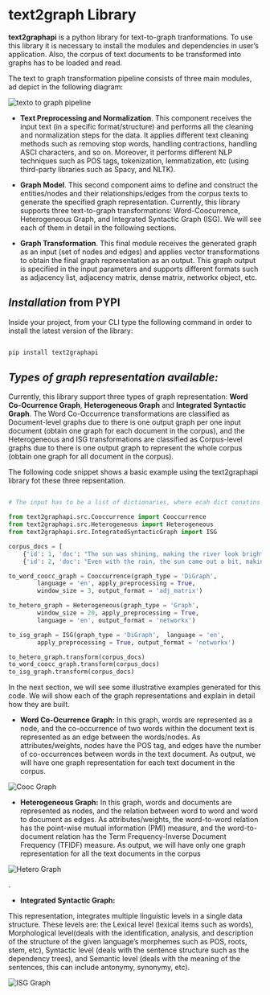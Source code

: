 
  

# text2graph Library


**text2graphapi** is a python library for text-to-graph tranformations. To use this library it is necessary to install the modules and dependencies in user’s application. Also, the corpus of text documents to be transformed into graphs has to be loaded and read.  

The text to graph transformation pipeline consists of three main modules, ad depict in the following diagram:

![texto to graph pipeline](https://iili.io/JTwzuXj.png#center)

*  **Text Preprocessing and Normalization**. This component receives the input text (in a specific format/structure) and performs all the cleaning and normalization steps for the data. It applies different text cleaning methods such as removing stop words, handling contractions, handling ASCI characters, and so on. Moreover, it performs different NLP techniques such as POS tags, tokenization, lemmatization, etc (using third-party libraries such as Spacy, and NLTK).

*  **Graph Model**. This second component aims to define and construct the entities/nodes and their relationships/edges from the corpus texts to generate the specified graph representation. Currently, this library supports three text-to-graph transformations: Word-Coocurrence, Heterogeneous Graph, and Integrated Syntactic Graph (ISG). We will see each of them in detail in the following sections.

*  **Graph Transformation**. This final module receives the generated graph as an input (set of nodes and edges) and applies vector transformations to obtain the final graph representation as an output. This graph output is specified in the input parameters and supports different formats such as adjacency list, adjacency matrix, dense matrix, networkx object, etc.
  

## **_Installation_ from PYPI**

Inside your project, from your CLI type the following command in order to install the latest version of the library:

```Python

pip install text2graphapi

```
  

## **_Types of graph representation available:_**

Currently, this library support three types of graph representation: **Word Co-Ocurrence Graph**, **Heterogeneous Graph** and **Integrated Syntactic Graph**.   The Word Co-Occurrence transformations are classified as Document-level graphs due to there is one output graph per one input document (obtain one graph for each document in the corpus), and the Heterogeneous and ISG transformations are classified as Corpus-level graphs due to there is one output graph to represent the whole corpus (obtain one graph for all document in the corpus). 

The following code snippet shows a basic example using the text2graphapi library fot these three repsentation.

```Python

# The input has to be a list of dictionaries, where ecah dict conatins an 'id' and 'doc' text data

from text2graphapi.src.Cooccurrence import Cooccurrence
from text2graphapi.src.Heterogeneous import Heterogeneous
from text2graphapi.src.IntegratedSyntacticGraph import ISG

corpus_docs = [
    {'id': 1, 'doc': "The sun was shining, making the river look bright and happy."},
    {'id': 2, 'doc': "Even with the rain, the sun came out a bit, making the wet river shine."}]

to_word_coocc_graph = Cooccurrence(graph_type = 'DiGraph', 
        language = 'en', apply_preprocessing = True, 
        window_size = 3, output_format = 'adj_matrix')

to_hetero_graph = Heterogeneous(graph_type = 'Graph', 
        window_size = 20, apply_preprocessing = True, 
        language = 'en', output_format = 'networkx')

to_isg_graph = ISG(graph_type = 'DiGraph',  language = 'en', 
        apply_preprocessing = True, output_format = 'networkx')

to_hetero_graph.transform(corpus_docs)
to_word_coocc_graph.transform(corpus_docs)
to_isg_graph.transform(corpus_docs)

```

In the next section, we will see some illustrative examples generated for this code. We will show each of the graph representations and explain in detail how they are built.

-  **Word Co-Ocurrence Graph:**
In this graph, words are represented as a node, and the co-occurrence of two words within the document text is represented as an edge between the words/nodes. As attributes/weights, nodes have the POS tag, and edges have the number of co-occurrences between words in the text document. As output, we will have one graph representation for each text document in the corpus.

![Cooc Graph](https://iili.io/JTw0xkv.png#center)


-  **Heterogeneous Graph:**
 In this graph, words and documents are represented as nodes, and the relation between word to word and word to document as edges. As attributes/weights, the word-to-word relation has the point-wise mutual information (PMI) measure, and the word-to-document relation has the Term Frequency-Inverse Document Frequency (TFIDF) measure. As output, we will have only one graph representation for all the text documents in the corpus
 
![Hetero Graph](https://iili.io/JTwaj4a.png#center)
  
.  
-  **Integrated Syntactic Graph:**

This representation, integrates multiple linguistic levels in a single data structure. These levels are: the Lexical level (lexical items such as words), Morphological level(deals with the identification, analysis, and description of the structure of the given language’s morphemes such as POS, roots, stem, etc), Syntactic level (deals with the sentence structure such as the dependency trees), and Semantic level (deals with the meaning of the sentences, this can include antonymy, synonymy, etc).

![ISG Graph](https://iili.io/JTw5N24.png#center)


  